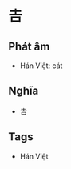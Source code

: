 # 𠮷

## Phát âm
* Hán Việt: cát

## Nghĩa
* 𠮷

## Tags
* Hán Việt

<script>window.HANZI_FIELD='𠮷';</script>